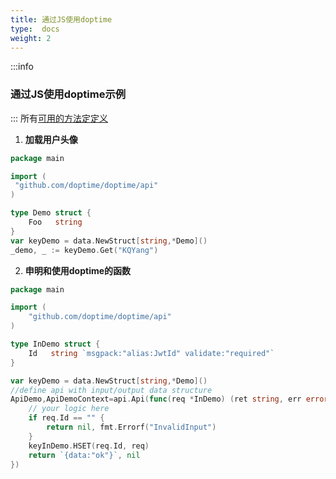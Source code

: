 ```yaml
---
title: 通过JS使用doptime
type:  docs
weight: 2
---
```


:::info
### 通过JS使用doptime示例
:::
所有[可用的方法定定义](https://github.com/doptime/saavuu/blob/master/3rd_lang/Api.tsx)
1. **加载用户头像**
   
``` go
package main

import (
 "github.com/doptime/doptime/api"
)

type Demo struct {
    Foo   string
}
var keyDemo = data.NewStruct[string,*Demo]()
_demo, _ := keyDemo.Get("KQYang")

```


2. **申明和使用doptime的函数**
``` go
package main

import (
	"github.com/doptime/doptime/api"
)

type InDemo struct {
	Id   string `msgpack:"alias:JwtId" validate:"required"`
}

var keyDemo = data.NewStruct[string,*Demo]()
//define api with input/output data structure
ApiDemo,ApiDemoContext=api.Api(func(req *InDemo) (ret string, err error) {
    // your logic here
    if req.Id == "" {
        return nil, fmt.Errorf("InvalidInput")
    }
    keyInDemo.HSET(req.Id, req)
    return `{data:"ok"}`, nil
})

```


